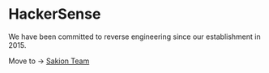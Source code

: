 # HackerSense

We have been committed to reverse engineering since our establishment in 2015.

Move to -> [Sakion Team](https://github.com/Sakion-Team)
